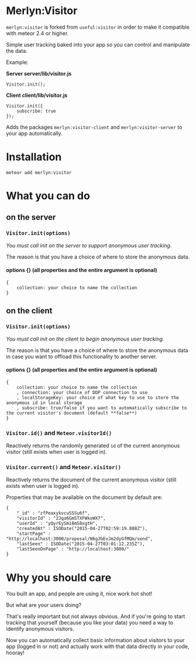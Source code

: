 # Merlyn:Visitor

`merlyn:visitor` is forked from `useful:visitor` in order to make it compatible with meteor 2.4 or higher.

Simple user tracking baked into your app so you can control and manipulate the data.

Example:

**Server server/lib/visitor.js**
```
Visitor.init();
```

**Client client/lib/visitor.js**
```
Visitor.init({
	subscribe: true
});
```

Adds the packages `merlyn:visitor-client` and `merlyn:visitor-server` to your app automatically.

# Installation

```
meteor add merlyn:visitor
```

# What you can do

## on the server

### `Visitor.init(options)`

_You must call init on the server to support anonymous user tracking._

The reason is that you have a choice of where to store the anonymous data.

#### options {} (all properties and the entire argument is optional)

```
{
	collection: your choice to name the collection
}
```

## on the client

### `Visitor.init(options)`

_You must call init on the client to begin anonymous user tracking._

The reason is that you have a choice of where to store the anonymous data
in case you want to offload this functionality to another server.

#### options {} (all properties and the entire argument is optional)

```
{
	collection: your choice to name the collection
	, connection: your choice of DDP connection to use
	, localStorageKey: your choice of what key to use to store the anonymous id in local storage
	, subscribe: true/false if you want to automatically subscribe to the current visitor's document (default **false**)
}
```

### `Visitor.id()` and `Meteor.visitorId()`

Reactively returns the randomly generated `id` of the current anonymous visitor (still exists when user is logged in).

### `Visitor.current()` and `Meteor.visitor()`

Reactively returns the document of the current anonymous visitor (still exists when user is logged in).

Properties that may be available on the document by default are:

```
{
	"_id" : "zfPeaxykvcuSSSu6f",
	"visitorId" : "2Jqa6GmSTXFWkoWX7",
	"userId" : "yQyrEySmi8mS8xgtH",
	"createdAt" : ISODate("2015-04-27T02:59:19.088Z"),
	"startPage" : "http://localhost:3000/proposal/N6gJbEvJm2dyGfMQm/send",
	"lastSeen" : ISODate("2015-04-27T03:01:12.235Z"),
	"lastSeenOnPage" : "http://localhost:3000/"
}
```

# Why you should care

You built an app, and people are using it, nice work hot shot!

But what are your users doing?

That's really important but not always obvious. And if you're
going to start tracking that yourself (because you like your data)
you need a way to identify anonymous visitors.

Now you can automatically collect basic information about visitors
to your app (logged in or not) and actually work with that data 
directly in your code, hooray!